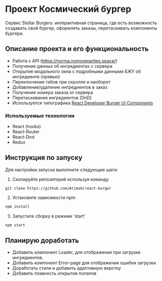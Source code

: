 # Проект Космический бургер

Сервис Stellar Burgers: интерактивная страница, где есть возможность создавать свой бургер, оформлять заказы, перетаскивать компоненты бургера.

## Описание проекта и его функциональность

- Работа с API (https://norma.nomoreparties.space/)
- Получение данных об ингредиентах с сервера
- Открытие модального окна с подробными данными БЖУ об ингредиенте (превью)
- Переключение табов при скролле и наоборот
- Добавление/удаление ингредиентов в заказ
- Получение номера заказа от сервера
- Перетаскивание ингредиентов (DnD)
- Используется типографика [React Developer Burger Ui Components](https://yandex-praktikum.github.io/react-developer-burger-ui-components/docs/)

### Используемые технологии

- React (hooks)
- React-Router
- React-Dnd
- Redux

## Инструкция по запуску

Для настройки запуска выполните следующие шаги:

1. Скопируйте репозиторий используя команду

```git
git clone https://github.com/AtimoO/react-burger
```

2. Установите зависимости npm

```sh
npm install
```

3. Запустите сборку в режиме 'start'

```sh
npm start
```

## Планирую доработать

- Добавить компонент Loader, для отображения при загрузке ингредиентов.
- Добавить компонент Error-page для отображения ошибки загрузки
- Доработать стили и добавить адаптивную верстку
- Добавить плавность открытия попапов
